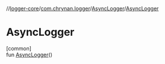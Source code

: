 //[logger-core](../../../index.md)/[com.chrynan.logger](../index.md)/[AsyncLogger](index.md)/[AsyncLogger](-async-logger.md)

# AsyncLogger

[common]\
fun [AsyncLogger](-async-logger.md)()
